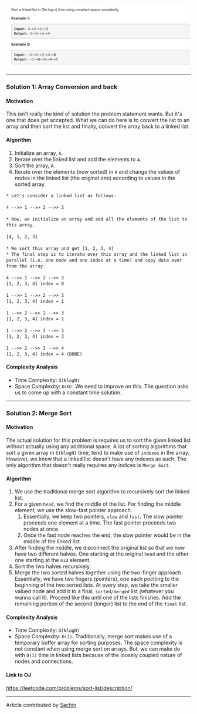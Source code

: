 <p align="center">
<img src="../../Images/Sort-List/main.png" width="600">
</p>

---
### Solution 1: Array Conversion and back

#### Motivation

This isn't really the kind of solution the problem statement wants. But it's one that does get accepted. What we can do here is to convert the list to an array and then sort the list and finally, convert the array back to a linked list.

#### Algorithm

1. Initialize an array, `A`.
2. Iterate over the linked list and add the elements to `A`.
3. Sort the array, `A`.
4. Iterate over the elements (now sorted) in `A` and change the values of nodes in the linked list (the original one) according to values in the sorted array.

```
* Let's consider a linked list as follows:

4 -->> 1 -->> 2 -->> 3

* Now, we initialize an array and add all the elements of the list to this array.

[4, 1, 2, 3]

* We sort this array and get [1, 2, 3, 4]
* The final step is to iterate over this array and the linked list in parallel (i.e. one node and one index at a time) and copy data over from the array.

4 -->> 1 -->> 2 -->> 3
[1, 2, 3, 4] index = 0

1 -->> 1 -->> 2 -->> 3
[1, 2, 3, 4] index = 1

1 -->> 2 -->> 2 -->> 3
[1, 2, 3, 4] index = 2

1 -->> 2 -->> 3 -->> 3
[1, 2, 3, 4] index = 3

1 -->> 2 -->> 3 -->> 4
[1, 2, 3, 4] index = 4 (DONE)
```

#### Complexity Analysis

* Time Complexity: `O(NlogN)`
* Space Complexity: `O(N)`. We need to improve on this. The question asks us to come up with a constant time solution.

---
### Solution 2: Merge Sort

#### Motivation

The actual solution for this problem is requires us to sort the given linked list without actually using any additional space. A lot of sorting algorithms that sort a given array in `O(NlogN)` time, tend to make use of `indexes` in the array. However, we know that a linked list doesn't have any indexes as such. The only algorithm that doesn't really requires any indices is `Merge Sort`.

#### Algorithm

1. We use the traditional merge sort algorithm to recursively sort the linked list.
2. For a given `head`, we find the middle of the list. For finding the middle element, we use the slow-fast pointer approach.
    1. Essentially, we keep two pointers, `slow` and `fast`. The slow pointer proceeds one element at a time. The fast pointer proceeds two nodes at once.
    2. Once the fast node reaches the end, the slow pointer would be in the middle of the linked list.
3. After finding the middle, we disconnect the original list so that we now have two different halves. One starting at the original `head` and the other one starting at the `mid` element.
4. Sort the two halves recursively.
5. Merge the two sorted halves together using the two-finger approach. Essentially, we have two fingers (pointers), one each pointing to the beginning of the two sorted lists. At every step, we take the smaller valued node and add it to a final, `sorted/merged` list (whatever you wanna call it). Proceed like this until one of the lists finishes. Add the remaining portion of the second (longer) list to the end of the `final` list.

#### Complexity Analysis

* Time Complexity: `O(NlogN)`
* Space Complexity: `O(1)`. Traditionally, merge sort makes use of a temporary buffer array for sorting purposes. The space complexity is not constant when using merge sort on arrays. But, we can make do with `O(1)` time in linked lists because of the loosely coupled nature of nodes and connections.

#### Link to OJ

https://leetcode.com/problems/sort-list/description/

---
Article contributed by [Sachin](https://github.com/edorado93)
